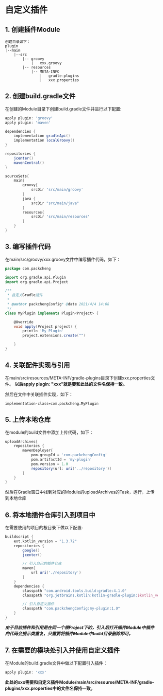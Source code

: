 # 自定义插件

## 1. 创建插件Module

```
创建目录如下：
plugin
|--main
	|--src
		|-- groovy
			|	xxx.groovy
		|-- resources
			|-- META-INFO
				|	gradle-plugins
				|	xxx.properties
```

## 2. 创建build.gradle文件

在创建的Module目录下创建build.gradle文件并进行以下配置:

```groovy
apply plugin: 'groovy'
apply plugin: 'maven'

dependencies {
    implementation gradleApi()
    implementation localGroovy()
}

repositories {
    jcenter()
    mavenCentral()
}

sourceSets{
    main{
        groovy{
            srcDir 'src/main/groovy'
        }
        java {
            srcDir "src/main/java"
        }
        resources{
            srcDir 'src/main/resources'
        }
    }
}
```

## 3. 编写插件代码

在main/src/groovy/xxx.groovy文件中编写插件代码，如下：

```groovy
package com.packcheng

import org.gradle.api.Plugin
import org.gradle.api.Project

/**
 * 自定义Gradle插件
 *
 * @author packchengConfig* @date 2021/4/4 14:08
 */
class MyPlugin implements Plugin<Project> {

    @Override
    void apply(Project project) {
        println 'My Plugin'
        project.extensions.create("")

    }
}
```

## 4. 关联配件实现与引用

在main/src/resources/META-INF/gradle-plugins目录下创建xxx.properties文件。
**以后apply plugin: "xxx"就是要和此处的文件名保持一致。**

然后在文件中关联插件实现，如下：

```properties
implementation-class=com.packcheng.MyPlugin
```

## 5. 上传本地仓库

在module的build文件中添加上传代码，如下：

```groovy
uploadArchives{
    repositories {
        mavenDeployer{
            pom.groupId = 'com.packchengConfig'
            pom.artifactId = 'my-plugin'
            pom.version = 1.0
            repository(url: uri('../repository'))
        }
    }
}
```

然后在Gradle窗口中找到对应的Module的uploadArchives的Task，运行，上传到本地仓库

## 6. 将本地插件仓库引入到项目中

在需要使用的项目的根目录下做以下配置:

```groovy
buildscript {
    ext.kotlin_version = "1.3.72"
    repositories {
        google()
        jcenter()

        // 引入自己的插件仓库
        maven{
            url uri('./repository')
        }
    }
    dependencies {
        classpath "com.android.tools.build:gradle:4.1.0"
        classpath "org.jetbrains.kotlin:kotlin-gradle-plugin:$kotlin_version"

        // 引入自定义插件
        classpath "com.packchengConfig:my-plugin:1.0"
    }
}
```

***由于目前插件和引用是在同一个根Project下的，引入后打开插件Module中插件的代码会提示类重复，只需要将插件Module中build目录删除即可。***

## 7. 在需要的模块处引入并使用自定义插件

在Module的build.gradle文件中做以下配置引入插件：

```groovy
apply plugin: 'xxx'
```

**此处的xxx需要和自定义插件Module/main/src/resourse/META-INF/gradle-plugins/xxx.properties中的文件名保持一致。**
